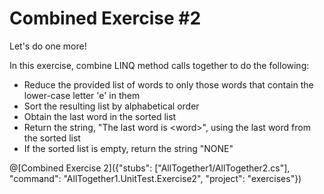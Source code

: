 # Combined Exercise #2

Let's do one more!

In this exercise, combine LINQ method calls together to do the following:
 - Reduce the provided list of words to only those words that contain the lower-case letter 'e' in them
 - Sort the resulting list by alphabetical order
 - Obtain the last word in the sorted list
 - Return the string, "The last word is &lt;word&gt;", using the last word from the sorted list
 - If the sorted list is empty, return the string "NONE"

@[Combined Exercise 2]({"stubs": ["AllTogether1/AllTogether2.cs"], "command": "AllTogether1.UnitTest.Exercise2", "project": "exercises"})